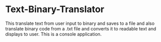 # Text-Binary-Translator
This translate text from user input to binary and saves to a file and also translate binary code
from a .txt file and converts it to readable text and displays to user.  This is a console application.
